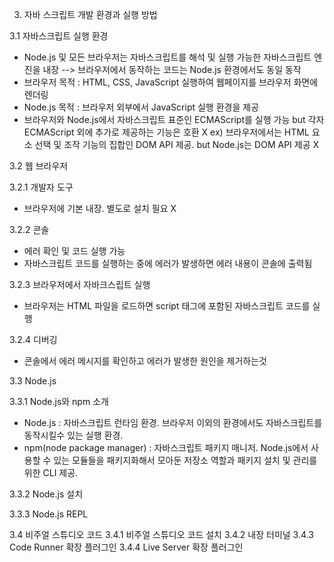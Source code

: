 3. 자바 스크립트 개발 환경과 실행 방법

3.1 자바스크립트 실행 환경
- Node.js 및 모든 브라우저는 자바스크립트를 해석 및 실행 가능한 자바스크립트 엔진을 내장
	--> 브라우저에서 동작하는 코드는 Node.js 환경에서도 동일 동작
- 브라우저 목적 : HTML, CSS, JavaScript 실행하여 웹페이지를 브라우저 화면에 렌더링
- Node.js 목적 : 브라우저 외부에서 JavaScript 실행 환경을 제공
- 브라우저와 Node.js에서 자바스크립트 표준인 ECMAScript를 실행 가능
	but 각자 ECMAScript 외에 추가로 제공하는 기능은 호환 X
	ex) 브라우저에서는 HTML 요소 선택 및 조작 기능의 집합인 DOM API 제공.
		but Node.js는 DOM API 제공 X

3.2 웹 브라우저

3.2.1 개발자 도구
- 브라우저에 기본 내장. 별도로 설치 필요 X

3.2.2 콘솔
- 에러 확인 및 코드 실행 가능
- 자바스크립트 코드를 실행하는 중에 에러가 발생하면 에러 내용이 콘솔에 출력됨

3.2.3 브라우저에서 자바크스립트 실행
- 브라우저는 HTML 파일을 로드하면 script 태그에 포함된 자바스크립트 코드를 실행

3.2.4 디버깅
- 콘솔에서 에러 메시지를 확인하고 에러가 발생한 원인을 제거하는것

3.3 Node.js

3.3.1 Node.js와 npm 소개
- Node.js : 자바스크립트 런타임 환경. 브라우저 이외의 환경에서도 자바스크립트를 동작시킬수 있는 실행 환경.
- npm(node package manager) : 자바스크립트 패키지 매니저. Node.js에서 사용할 수 있는 모듈들을 패키지화해서 모아둔 저장소 역할과 패키지 설치 및 관리를 위한 CLI 제공.

3.3.2 Node.js 설치

3.3.3 Node.js REPL

3.4 비주얼 스튜디오 코드
3.4.1 비주얼 스튜디오 코드 설치
3.4.2 내장 터미널
3.4.3 Code Runner 확장 플러그인
3.4.4 Live Server 확장 플러그인
